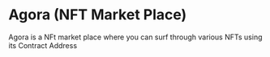 # Agora (NFT Market Place)
Agora is a NFt market place where you can surf through various NFTs using its Contract Address
